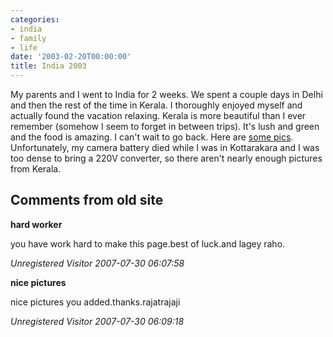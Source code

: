 ```yaml
---
categories:
- india
- family
- life
date: '2003-02-20T00:00:00'
title: India 2003
---
```



My parents and I went to India for 2 weeks. We spent a couple days in
Delhi and then the rest of the time in Kerala. I thoroughly enjoyed
myself and actually found the vacation relaxing. Kerala is more
beautiful than I ever remember (somehow I seem to forget in between
trips). It's lush and green and the food is amazing. I can't wait to
go back. Here are [some pics](http://kurup.org/photo/album?album_id=5323). Unfortunately, my
camera battery died while I was in Kottarakara and I was too dense to
bring a 220V converter, so there aren't nearly enough pictures from
Kerala.

<div id="comment-box">
<h2>Comments from old site</h2>

<div class="one-comment">
<p><b>hard worker</b></p>
<p>
you have work hard to make this page.best of luck.and lagey raho.
</p>
<address class="signature">
<span class="author">Unregistered Visitor</span>
<span class="date">2007-07-30 06:07:58</span>
</address>
</div>

<div class="one-comment">
<p><b>nice pictures</b></p>
<p>
nice pictures you added.thanks.rajatrajaji
</p>
<address class="signature">
<span class="author">Unregistered Visitor</span>
<span class="date">2007-07-30 06:09:18</span>
</address>
</div>

</div>
